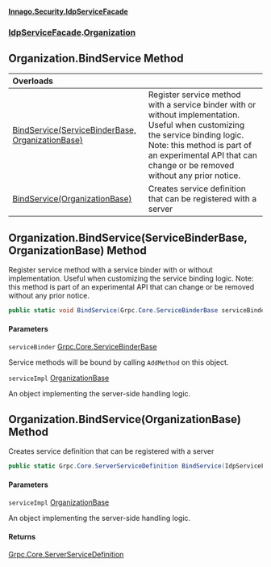#### [Innago\.Security\.IdpServiceFacade](../../index.md 'index')
### [IdpServiceFacade](../index.md 'IdpServiceFacade').[Organization](index.md 'IdpServiceFacade\.Organization')

## Organization\.BindService Method

| Overloads | |
| :--- | :--- |
| [BindService\(ServiceBinderBase, OrganizationBase\)](BindService.md#IdpServiceFacade.Organization.BindService(Grpc.Core.ServiceBinderBase,IdpServiceFacade.Organization.OrganizationBase) 'IdpServiceFacade\.Organization\.BindService\(Grpc\.Core\.ServiceBinderBase, IdpServiceFacade\.Organization\.OrganizationBase\)') | Register service method with a service binder with or without implementation\. Useful when customizing the service binding logic\.             Note: this method is part of an experimental API that can change or be removed without any prior notice\. |
| [BindService\(OrganizationBase\)](BindService.md#IdpServiceFacade.Organization.BindService(IdpServiceFacade.Organization.OrganizationBase) 'IdpServiceFacade\.Organization\.BindService\(IdpServiceFacade\.Organization\.OrganizationBase\)') | Creates service definition that can be registered with a server |

<a name='IdpServiceFacade.Organization.BindService(Grpc.Core.ServiceBinderBase,IdpServiceFacade.Organization.OrganizationBase)'></a>

## Organization\.BindService\(ServiceBinderBase, OrganizationBase\) Method

Register service method with a service binder with or without implementation\. Useful when customizing the service binding logic\.
            Note: this method is part of an experimental API that can change or be removed without any prior notice\.

```csharp
public static void BindService(Grpc.Core.ServiceBinderBase serviceBinder, IdpServiceFacade.Organization.OrganizationBase serviceImpl);
```
#### Parameters

<a name='IdpServiceFacade.Organization.BindService(Grpc.Core.ServiceBinderBase,IdpServiceFacade.Organization.OrganizationBase).serviceBinder'></a>

`serviceBinder` [Grpc\.Core\.ServiceBinderBase](https://learn.microsoft.com/en-us/dotnet/api/grpc.core.servicebinderbase 'Grpc\.Core\.ServiceBinderBase')

Service methods will be bound by calling `AddMethod` on this object\.

<a name='IdpServiceFacade.Organization.BindService(Grpc.Core.ServiceBinderBase,IdpServiceFacade.Organization.OrganizationBase).serviceImpl'></a>

`serviceImpl` [OrganizationBase](OrganizationBase/index.md 'IdpServiceFacade\.Organization\.OrganizationBase')

An object implementing the server\-side handling logic\.

<a name='IdpServiceFacade.Organization.BindService(IdpServiceFacade.Organization.OrganizationBase)'></a>

## Organization\.BindService\(OrganizationBase\) Method

Creates service definition that can be registered with a server

```csharp
public static Grpc.Core.ServerServiceDefinition BindService(IdpServiceFacade.Organization.OrganizationBase serviceImpl);
```
#### Parameters

<a name='IdpServiceFacade.Organization.BindService(IdpServiceFacade.Organization.OrganizationBase).serviceImpl'></a>

`serviceImpl` [OrganizationBase](OrganizationBase/index.md 'IdpServiceFacade\.Organization\.OrganizationBase')

An object implementing the server\-side handling logic\.

#### Returns
[Grpc\.Core\.ServerServiceDefinition](https://learn.microsoft.com/en-us/dotnet/api/grpc.core.serverservicedefinition 'Grpc\.Core\.ServerServiceDefinition')